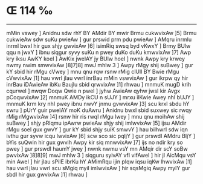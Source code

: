# Œ 114 ‰
---
mMin vswey ] Anidnu sdw rhY BY AMdir BY mwir Brmu cukwvixAw ]5]
Brmu cukwieAw sdw suKu pwieAw ] gur prswid prm pdu pwieAw ] AMqru
inrmlu inrml bwxI hir gux shjy gwvixAw ]6] isimRiq swsq byd vKwxY
] Brmy BUlw qqu n jwxY ] ibnu siqgur syvy suKu n pwey duKo duKu kmwvixAw
]7] Awp kry iksu AwKY koeI ] AwKix jweIAY jy BUlw hoeI ] nwnk Awpy
kry krwey nwmy nwim smwvixAw ]8]7]8] mwJ mhlw 3 ] Awpy rMgy shij
suBwey ] gur kY sbid hir rMgu cVwey ] mnu qnu rqw rsnw rMig clUlI BY
Bwie rMgu cVwvixAw ]1] hau vwrI jIau vwrI inrBau mMin vswvixAw ]
gur ikrpw qy hir inrBau iDAwieAw ibKu Baujlu sbid qrwvixAw ]1]
rhwau ] mnmuK mugD krih cqurweI ] nwqw Doqw Qwie n pweI ] jyhw
AwieAw qyhw jwsI kir Avgx pCoqwvixAw ]2] mnmuK AMDy ikCU n sUJY ]
mrxu ilKwie Awey nhI bUJY ] mnmuK krm kry nhI pwey ibnu nwvY jnmu
gvwvixAw ]3] scu krxI sbdu hY swru ] pUrY guir pweIAY moK duAwru ]
Anidnu bwxI sbid suxwey sic rwqy rMig rMgwvixAw ]4] rsnw hir ris
rwqI rMgu lwey ] mnu qnu moihAw shij suBwey ] shjy pRIqmu ipAwrw pwieAw
shjy shij imlwvixAw ]5] ijsu AMdir rMgu soeI gux gwvY ] gur kY sbid
shjy suiK smwvY ] hau bilhwrI sdw iqn ivthu gur syvw icqu lwvixAw
]6] scw sco sic pqIjY ] gur prswdI AMdru BIjY ] bYis suQwin hir gux
gwvih Awpy kir siq mnwvixAw ]7] ijs no ndir kry so pwey ] gur
prswdI haumY jwey ] nwnk nwmu vsY mn AMqir dir scY soBw pwvixAw
]8]8]9] mwJ mhlw 3 ] siqguru syivAY vfI vifAweI ] hir jI AicMqu
vsY min AweI ] hir jIau sPilE ibrKu hY AMimRqu ijin pIqw iqsu iqKw
lhwvixAw ]1] hau vwrI jIau vwrI scu sMgiq myil imlwvixAw ] hir
sqsMgiq Awpy mylY gur sbdI hir gux gwvixAw ]1] rhwau ]
####
